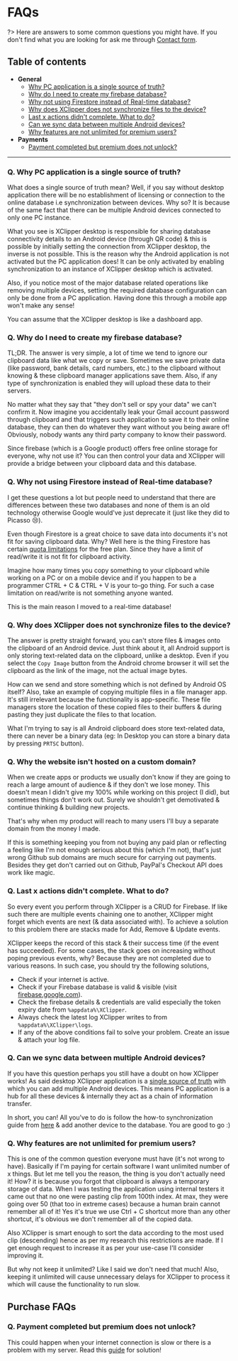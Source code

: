 # FAQs <!-- {docsify-ignore-all} -->

?> Here are answers to some common questions you might have. If you don't find what you are looking for ask me through [Contact form](https://kaustubhpatange.github.io/XClipper).

## Table of contents

- **General**
  - [Why PC application is a single source of truth?](#q-why-pc-application-is-a-single-source-of-truth)
  - [Why do I need to create my firebase database?](#q-why-do-i-need-to-create-my-firebase-database)
  - [Why not using Firestore instead of Real-time database?](#q-why-not-using-firestore-instead-of-real-time-database)
  - [Why does XClipper does not synchronize files to the device?](#q-why-does-xclipper-does-not-synchronize-files-to-the-device)
  - [Last x actions didn't complete. What to do?](#q-last-x-actions-didnt-complete-what-to-do)
  - [Can we sync data between multiple Android devices?](#q-can-we-sync-data-between-multiple-android-devices)
  - [Why features are not unlimited for premium users?](#q-why-features-are-not-unlimited-for-premium-users)
- **Payments**
  - [Payment completed but premium does not unlock?](#q-payment-completed-but-premium-does-not-unlock)

---

### Q. Why PC application is a single source of truth?

What does a single source of truth mean? Well, if you say without desktop application there will be no establishment of licensing or connection to the online database i.e synchronization between devices. Why so? It is because of the same fact that there can be multiple Android devices connected to only one PC instance.

What you see is XClipper desktop is responsible for sharing database connectivity details to an Android device (through QR code) & this is possible by initially setting the connection from XClipper desktop, the inverse is not possible. This is the reason why the Android application is not activated but the PC application does! It can be only activated by enabling synchronization to an instance of XClipper desktop which is activated.

Also, if you notice most of the major database related operations like removing multiple devices, setting the required database configuration can only be done from a PC application. Having done this through a mobile app won't make any sense!

You can assume that the XClipper desktop is like a dashboard app.

### Q. Why do I need to create my firebase database?

TL;DR. The answer is very simple, a lot of time we tend to ignore our clipboard data like what we copy or save. Sometimes we save private data (like password, bank details, card numbers, etc.) to the clipboard without knowing & these clipboard manager applications save them. Also, if any type of synchronization is enabled they will upload these data to their servers.

No matter what they say that "they don't sell or spy your data" we can't confirm it. Now imagine you accidentally leak your Gmail account password through clipboard and that triggers such application to save it to their online database, they can then do whatever they want without you being aware of! Obviously, nobody wants any third party company to know their password.

Since firebase (which is a Google product) offers free online storage for everyone, why not use it? You can then control your data and XClipper will provide a bridge between your clipboard data and this database.

### Q. Why not using Firestore instead of Real-time database?

I get these questions a lot but people need to understand that there are differences between these two databases and none of them is an old technology otherwise Google would've just deprecate it (just like they did to Picasso 😢).

Even though Firestore is a great choice to save data into documents it's not fit for saving clipboard data. Why? Well here is the thing Firestore has certain [quota limitations](https://firebase.google.com/docs/firestore/quotas#free-quota) for the free plan. Since they have a limit of read/write it is not fit for clipboard activity.

Imagine how many times you copy something to your clipboard while working on a PC or on a mobile device and if you happen to be a programmer CTRL + C & CTRL + V is your to-go thing. For such a case limitation on read/write is not something anyone wanted.

This is the main reason I moved to a real-time database!

### Q. Why does XClipper does not synchronize files to the device?

The answer is pretty straight forward, you can't store files & images onto the clipboard of an Android device. Just think about it, all Android support is only storing text-related data on the clipboard, unlike a desktop. Even if you select the `Copy Image` button from the Android chrome browser it will set the clipboard as the link of the image, not the actual image bytes.

How can we send and store something which is not defined by Android OS itself? Also, take an example of copying multiple files in a file manager app. It's still irrelevant because the functionality is app-specific. These file managers store the location of these copied files to their buffers & during pasting they just duplicate the files to that location.

What I'm trying to say is all Android clipboard does store text-related data, there can never be a binary data (eg: In Desktop you can store a binary data by pressing `PRTSC` button).

### Q. Why the website isn't hosted on a custom domain?

When we create apps or products we usually don't know if they are going to reach a large amount of audience & if they don't we lose money. This doesn't mean I didn't give my 100% while working on this project (I did), but sometimes things don't work out. Surely we shouldn't get demotivated & continue thinking & building new projects.

That's why when my product will reach to many users I'll buy a separate domain from the money I made.

If this is something keeping you from not buying any paid plan or reflecting a feeling like I'm not enough serious about this (which I'm not), that's just wrong Github sub domains are much secure for carrying out payments. Besides they get don't carried out on Github, PayPal's Checkout API does work like magic.

### Q. Last x actions didn't complete. What to do?

So every event you perform through XClipper is a CRUD for Firebase. If like such there are multiple events chaining one to another, XClipper might forget which events are next (& data associated with). To achieve a solution to this problem there are stacks made for Add, Remove & Update events.

XClipper keeps the record of this stack & their success time (if the event has succeeded). For some cases, the stack goes on increasing without poping previous events, why? Because they are not completed due to various reasons. In such case, you should try the following solutions,

- Check if your internet is active.
- Check if your Firebase database is valid & visible (visit [firebase.google.com](http://firebase.google.com/)).
- Check the firebase details & credentials are valid especially the token expiry date from `%appdata%\XClipper`.
- Always check the latest log XClipper writes to from `%appdata%\XClipper\logs`.
- If any of the above conditions fail to solve your problem. Create an issue & attach your log file.

### Q. Can we sync data between multiple Android devices?

If you have this question perhaps you still have a doubt on how XClipper works! As said desktop XClipper application is a [single source of truth](https://github.com/KaustubhPatange/XClipper/wiki/FAQs#q-why-pc-application-is-a-single-source-of-truth) with which you can add multiple Android devices. This means PC application is a hub for all these devices & internally they act as a chain of information transfer.

In short, you can! All you've to do is follow the how-to synchronization guide from [here](https://github.com/KaustubhPatange/XClipper/wiki/Data-Synchronization) & add another device to the database. You are good to go :)

### Q. Why features are not unlimited for premium users?

This is one of the common question everyone must have (it's not wrong to have). Basically if I'm paying for certain software I want unlimited number of x things. But let me tell you the reason, the thing is you don't actually need it! How? it is because you forgot that clipboard is always a temporary storage of data. When I was testing the application using internal testers it came out that no one were pasting clip from 100th index. At max, they were going over 50 (that too in extreme cases) because a human brain cannot remember all of it! Yes it's true we use Ctrl + C shortcut more than any other shortcut, it's obvious we don't remember all of the copied data.

Also XClipper is smart enough to sort the data according to the most used clip (descending) hence as per my research this restrictions are made. If I get enough request to increase it as per your use-case I'll consider improving it.

But why not keep it unlimited? Like I said we don't need that much! Also, keeping it unlimited will cause unnecessary delays for XClipper to process it which will cause the functionality to run slow.

## Purchase FAQs

### Q. Payment completed but premium does not unlock?

This could happen when your internet connection is slow or there is a problem with my server. Read this [guide](https://github.com/KaustubhPatange/XClipper/wiki/Manual-License-Activation) for solution!
